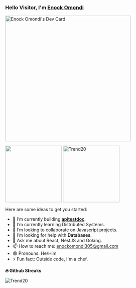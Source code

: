 ### Hello Visitor, I'm [Enock Omondi](https://devnoki.netlify.app/)

<p>  
<a href="https://app.daily.dev/devenock"><img src="https://github.com/Trend20/Trend20/blob/master/devcard.svg" width="400" alt="Enock Omondi's Dev Card"/></a>
</p>

<p>
<img height="180em" src="https://github-readme-stats.vercel.app/api?username=Trend20&show_icons=true&hide_border=true&&count_private=true&include_all_commits=true&show_icons=true&theme=gotham" align = "center"/>
<img height="180em" src="https://github-readme-stats.vercel.app/api/top-langs?username=Trend20&langs_count=8&show_icons=true&locale=en&layout=compact&hide_border=true&theme=gotham" alt="Trend20" align = "center"/>
</p>

Here are some ideas to get you started:

- 🔭 I’m currently building **[apitestdoc](https://trend20.github.io/apitestdoc/)**.
- 🌱 I’m currently learning Distributed Systems.
- 👯 I’m looking to collaborate on Javascript projects.
- 🤔 I’m looking for help with **Databases**.
- 💬 Ask me about React, NestJS and Golang.
- 📫 How to reach me: enockomondi305@gmail.com
- 😄 Pronouns: He/Him
- ⚡ Fun fact: Outside code, I'm a chef.

<summary><b>🔥 Github Streaks</b></summary>
<p><img src="https://github-readme-streak-stats.herokuapp.com/?user=Trend20&theme=black-ice&hide_border=true&stroke=0000&background=0D1117&ring=e05397&fire=e05397&currStreakLabel=e05397" alt="Trend20" /></p>

